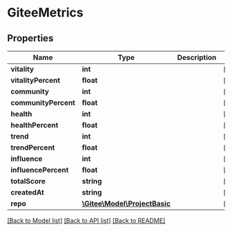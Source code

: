 # GiteeMetrics

## Properties

Name | Type | Description | Notes
------------ | ------------- | ------------- | -------------
**vitality** | **int** |  | [optional] 
**vitalityPercent** | **float** |  | [optional] 
**community** | **int** |  | [optional] 
**communityPercent** | **float** |  | [optional] 
**health** | **int** |  | [optional] 
**healthPercent** | **float** |  | [optional] 
**trend** | **int** |  | [optional] 
**trendPercent** | **float** |  | [optional] 
**influence** | **int** |  | [optional] 
**influencePercent** | **float** |  | [optional] 
**totalScore** | **string** |  | [optional] 
**createdAt** | **string** |  | [optional] 
**repo** | [**\Gitee\Model\ProjectBasic**](ProjectBasic.md) |  | [optional] 

[[Back to Model list]](../../README.md#documentation-for-models) [[Back to API list]](../../README.md#documentation-for-api-endpoints) [[Back to README]](../../README.md)



